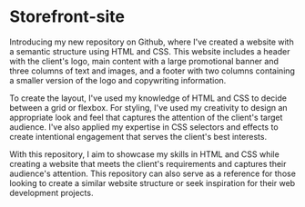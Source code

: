 # Storefront-site
Introducing my new repository on Github, where I've created a website with a semantic structure using HTML and CSS. This website includes a header with the client's logo, main content with a large promotional banner and three columns of text and images, and a footer with two columns containing a smaller version of the logo and copywriting information.

To create the layout, I've used my knowledge of HTML and CSS to decide between a grid or flexbox. For styling, I've used my creativity to design an appropriate look and feel that captures the attention of the client's target audience. I've also applied my expertise in CSS selectors and effects to create intentional engagement that serves the client's best interests.

With this repository, I aim to showcase my skills in HTML and CSS while creating a website that meets the client's requirements and captures their audience's attention. This repository can also serve as a reference for those looking to create a similar website structure or seek inspiration for their web development projects.
